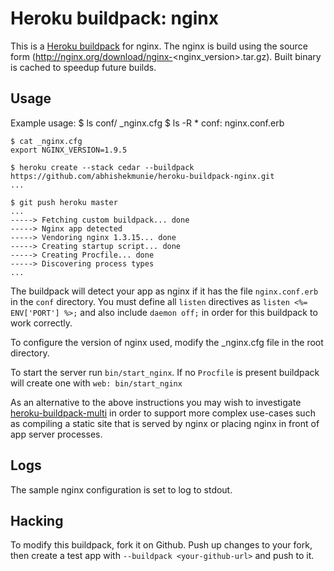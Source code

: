 Heroku buildpack: nginx
=======================

This is a [Heroku buildpack](http://devcenter.heroku.com/articles/buildpack) for nginx.
The nginx is build using the source form (http://nginx.org/download/nginx-<nginx_version>.tar.gz).
Built binary is cached to speedup future builds.

Usage
-----

Example usage:
    $ ls
    conf/  _nginx.cfg
    $ ls -R *
    conf:
    nginx.conf.erb

    $ cat _nginx.cfg
    export NGINX_VERSION=1.9.5

    $ heroku create --stack cedar --buildpack https://github.com/abhishekmunie/heroku-buildpack-nginx.git
    ...

    $ git push heroku master
    ...
    -----> Fetching custom buildpack... done
    -----> Nginx app detected
    -----> Vendoring nginx 1.3.15... done
    -----> Creating startup script... done
    -----> Creating Procfile... done
    -----> Discovering process types
    ...

The buildpack will detect your app as nginx if it has the file
`nginx.conf.erb` in the `conf` directory. You must define all `listen`
directives as `listen <%= ENV['PORT'] %>;` and also include `daemon off;` in
order for this buildpack to work correctly.

To configure the version of nginx used, modify the _nginx.cfg file in the root
directory.

To start the server run `bin/start_nginx`.
If no `Procfile` is present buildpack will create one with `web: bin/start_nginx`

As an alternative to the above instructions you may wish to investigate
[heroku-buildpack-multi](https://github.com/ddollar/heroku-buildpack-multi)
in order to support more complex use-cases such as compiling a static site
that is served by nginx or placing nginx in front of app server processes.

Logs
----

The sample nginx configuration is set to log to stdout.

Hacking
-------

To modify this buildpack, fork it on Github. Push up changes to your fork, then
create a test app with `--buildpack <your-github-url>` and push to it.
